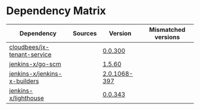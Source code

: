 # Dependency Matrix

Dependency | Sources | Version | Mismatched versions
---------- | ------- | ------- | -------------------
[cloudbees/jx-tenant-service](https://github.com/cloudbees/jx-tenant-service) |  | [0.0.300](https://github.com/cloudbees/jx-tenant-service/releases/tag/v0.0.300) | 
[jenkins-x/go-scm](https://github.com/jenkins-x/go-scm) |  | [1.5.60]() | 
[jenkins-x/jenkins-x-builders](https://github.com/jenkins-x/jenkins-x-builders) |  | [2.0.1068-397]() | 
[jenkins-x/lighthouse](https://github.com/jenkins-x/lighthouse) |  | [0.0.343]() | 
